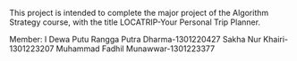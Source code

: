 This project is intended to complete the major project of the Algorithm 
Strategy course, with the title LOCATRIP-Your Personal Trip Planner.

Member:
I Dewa Putu Rangga Putra Dharma-1301220427
Sakha Nur Khairi-1301223207
Muhammad Fadhil Munawwar-1301223377
